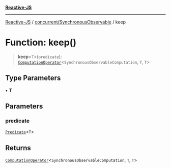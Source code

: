 [**Reactive-JS**](../../../README.md)

***

[Reactive-JS](../../../README.md) / [concurrent/SynchronousObservable](../README.md) / keep

# Function: keep()

> **keep**\<`T`\>(`predicate`): [`ComputationOperator`](../../../computations/type-aliases/ComputationOperator.md)\<`SynchronousObservableComputation`, `T`, `T`\>

## Type Parameters

• **T**

## Parameters

### predicate

[`Predicate`](../../../functions/type-aliases/Predicate.md)\<`T`\>

## Returns

[`ComputationOperator`](../../../computations/type-aliases/ComputationOperator.md)\<`SynchronousObservableComputation`, `T`, `T`\>
